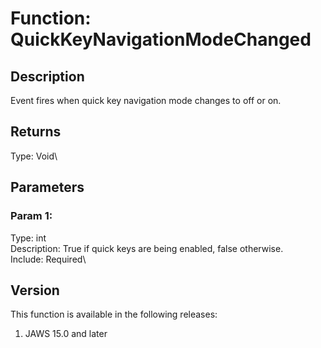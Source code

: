 # Function: QuickKeyNavigationModeChanged

## Description

Event fires when quick key navigation mode changes to off or on.

## Returns

Type: Void\

## Parameters

### Param 1:

Type: int\
Description: True if quick keys are being enabled, false otherwise.\
Include: Required\

## Version

This function is available in the following releases:

1.  JAWS 15.0 and later
